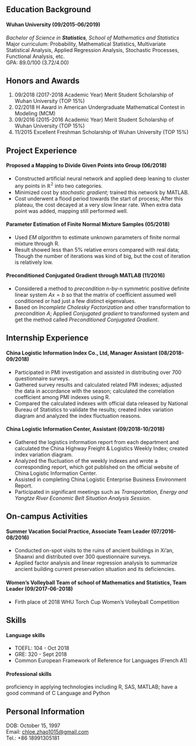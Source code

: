 
## Education Background

#### Wuhan University (09/2015-06/2019)

*Bachelor of Science in **Statistics**, School of Mathematics and Statistics* <br>
Major curriculum: Probability, Mathematical Statistics, Multivariate Statistical Analysis, Applied Regression Analysis, Stochastic Processes, Functional Analysis, etc.<br>
GPA: 89.0/100 (3.72/4.00)

## Honors and Awards

1. 09/2018 (2017-2018 Academic Year) Merit Student Scholarship of Wuhan University (TOP 15%)
2. 02/2018 H Award in American Undergraduate Mathematical Contest in Modeling (MCM)
3. 09/2016 (2015-2016 Academic Year) Merit Student Scholarship of Wuhan University (TOP 15%)
4. 11/2015 Excellent Freshman Scholarship of Wuhan University (TOP 15%)

## Project Experience

#### Proposed a Mapping to Divide Given Points into Group (06/2018)
* Constructed artificial neural network and applied deep leaning to cluster any points in $\mathbb{R^2}$ into two categories.
* Minimized cost by *stochastic gradient*; trained this network by MATLAB.
* Cost underwent a flood period towards the start of process; After this plateau, the cost decayed at a very slow linear rate. When extra data point was added, mapping still performed well.

#### Parameter Estimation of Finite Normal Mixture Samples (05/2018)
* Used *EM algorithm* to estimate unknown parameters of finite normal mixture through R.
* Result showed less than 5% relative errors compared with real data; Though the number of iterations was kind of big, but the cost of iteration is relatively low.

#### Preconditioned Conjugated Gradient through MATLAB (11/2016)
* Considered a method to *precondition* n-by-n symmetric positive definite linear system $Ax=b$ so that the matrix of coefficient assumed well conditioned or had just a few distinct eigenvalues.
* Based on *Incomplete Cholesky Factorization* and other transformation to *precondition* $A$; Applied *Conjugated gradient* to transformed system and get the method called *Preconditioned Conjugated Gradient*. 

## Internship Experience

#### China Logistic Information Index Co., Ltd, Manager Assistant (08/2018-09/2018)
* Participated in PMI investigation and assisted in distributing over 700 questionnaire surveys. 
* Gathered survey results and calculated related PMI indexes; adjusted the data in accordance with the season; calculated the correlation coefficient among PMI indexes using R. 
* Compared the calculated indexes with official data released by National Bureau of Statistics to validate the results; created index variation diagram and analyzed the index fluctuation reasons.

#### China Logistic Information Center, Assistant (09/2018-10/2018)
- Gathered the logistics information report from each department and calculated the China Highway Freight & Logistics Weekly Index; created index variation diagram. 
- Analyzed the fluctuation of the weekly indexes and wrote a corresponding report, which got published on the official website of China Logistic Information Center. 
- Assisted in completing China Logistic Enterprise Business Environment Report. 
- Participated in significant meetings such as *Transportation, Energy and Yangtze River Economic Belt Situation Analysis Session*.

## On-campus Activities

#### Summer Vacation Social Practice, Associate Team Leader (07/2016-08/2016)
* Conducted on-spot visits to the ruins of ancient buildings in Xi’an, Shaanxi and distributed over 300 questionnaire surveys.
* Applied factor analysis and linear regression analysis to summarize ancient building current preservation situation and its deficiencies.

#### Women’s Volleyball Team of school of Mathematics and Statistics, Team Leader (09/2017-06-2018)
* Firth place of 2018 WHU Torch Cup Women’s Volleyball Competition

## Skills

#### Language skills
* TOEFL: 104 - Oct 2018
* GRE: 320 - Sept 2018
* Common European Framework of Reference for Languages (French A1)

#### Professional skills
proficiency in applying technologies including R, SAS, MATLAB; have a good command of C Language and Python

## Personal Information
DOB: October 15, 1997 <br>
Email: chloe.zhao1015@gmail.com <br>
Tel.: +86 18991305181 
